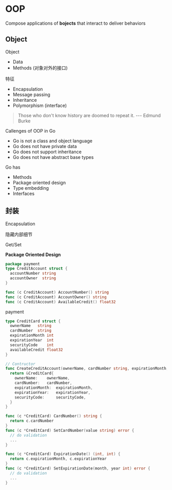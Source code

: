 # OOP

Compose applications of **bojects** that interact to deliver behaviors


## Object

Object

- Data
- Methods (对象对外的接口)


特征

- Encapsulation
- Message passing
- Inheritance
- Polymorphism (interface)



> Those who don't know history are doomed to repeat it. --- Edmund Burke


Callenges of OOP in Go

- Go is not a class and object language
- Go does not have private data
- Go does not support inheritance
- Go does not have abstract base types


Go has

- Methods
- Package oriented design
- Type embedding
- Interfaces


## 封装

Encapsulation

隐藏内部细节

Get/Set


**Package Oriented Design**


```go
package payment
type CreditAccount struct {
  accountNumber string
  accountOwner  string
}

func (c CreditAccount) AccountNumber() string
func (c CreditAccount) AccountOwner() string
func (c CreditAccount) AvailableCredit() float32
```


payment

```go
type CreditCard struct {
  ownerName   string
  cardNumber  string
  expirationMonth int
  expirationYear  int
  securityCode    int
  availableCredit float32
}

// Contructor
func CreateCreditAccount(ownerName, cardNumber string, expirationMonth, expirationYear, securityCode int, availableCredit float32) {
  return &CreditCard{
    ownerName:    ownerName,
    cardNumber:   cardNumber,
    expirationMonth:  expirationMonth,
    expirationYear:   expirationYear,
    securityCode:     securityCode,
  }
}

func (c *CreditCard) CardNumber() string {
  return c.cardNumber
}
func (c *CreditCard) SetCardNumber(value string) error {
  // do validation
  ...
}

func (c *CreditCard) ExpirationDate() (int, int) {
  return c.expirationMonth, c.expirationYear
}
func (c *CreditCard) SetExpirationDate(month, year int) error {
  // do validation
  ...
}
```
